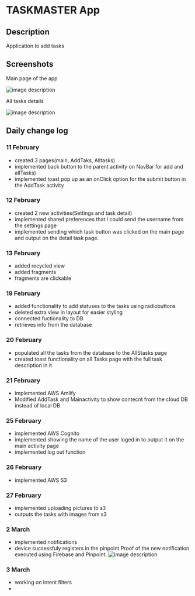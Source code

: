 
# TASKMASTER App

## Description

Application to add tasks


## Screenshots

Main page of the app

![image description](screenshots/mainPage.png)

All tasks details

![image description](screenshots/detail.png)



## Daily change log


### 11 February

- created 3 pages(main, AddTaks, Alltasks)
- implemented back button to the parent activity on NavBar for add and allTasks)
- implemented toast pop up as an onClick option for the submit button in the AddTask activity


### 12 February

- created 2 new activities(Settings and task detail)
- implemented shared preferences that I could send the username from the settings page
- implemented sending which task button was clicked on the main page and output on the detail task page.


### 13 February

- added recycled view
- added fragments
- fragments are clickable


### 19 February

- added functionality to add statuses to the tasks using radiobuttons
- deleted extra view in layout for easier styling
- connected fuctionality to DB
- retrieves info from the database

### 20 February

- populated all the tasks from the database to the AllStasks page
- created toast functionality on all Tasks page with the full task description in it

### 21 February

- implemented AWS Amlify
- Modified AddTask and Mainactivity to show contecnt from the cloud DB instead of local DB


### 25 February

- implemented AWS Cognito
- implemented showing the name of the user loged in to output it on the main activity page
- implemented log out function

### 26 February

- implemented AWS S3

### 27 February

- implemented uploading pictures to s3
- outputs the tasks with images from s3


### 2 March

- implemented notifications
- device sucsessfuly registers in the pinpoint
Proof of the new notification executed using Firebase and Pinpoint.
![image description](screenshots/notification-ss.png)

### 3 March

- working on intent filters
-

